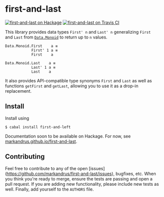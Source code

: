 first-and-last
==============

[![first-and-last on Hackage](https://img.shields.io/hackage/v/first-and-last.svg)](https://hackage.haskell.org/package/first-and-last) [![first-and-last on Travis CI](https://travis-ci.org/markandrus/first-and-last.svg)](https://travis-ci.org/markandrus/first-and-last)

This library provides data types `First' n` and `Last' n` generalizing `First` and `Last` from [`Data.Monoid`](https://hackage.haskell.org/package/base/docs/Data-Monoid.html) to return up to `n` values.

```
Data.Monoid.First    a ≡
            First' 1 a ≡
            First    a
```

```
Data.Monoid.Last    a ≡
            Last' 1 a ≡
            Last    a
```

It also provides API-compatible type synonyms `First` and `Last` as well as functions `getFirst` and `getLast`, allowing you to use it as a drop-in replacement.

Install
-------

Install using

```
$ cabal install first-and-left
```

Documentation soon to be available on Hackage. For now, see [markandrus.github.io/first-and-last](http://markandrus.github.io/first-and-last).

Contributing
------------

Feel free to contribute to any of the open [issues]
(https://github.com/markandrus/first-and-last/issues), bugfixes, etc. When you
think you're ready to merge, ensure the tests are passing and open a pull
request. If you are adding new functionality, please include new tests as well.
Finally, add yourself to the `AUTHORS` file.
